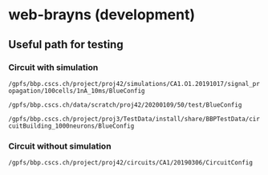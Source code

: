 # web-brayns (development)
## Useful path for testing

### Circuit with simulation
`/gpfs/bbp.cscs.ch/project/proj42/simulations/CA1.O1.20191017/signal_propagation/100cells/1nA_10ms/BlueConfig`

`/gpfs/bbp.cscs.ch/data/scratch/proj42/20200109/50/test/BlueConfig`

`/gpfs/bbp.cscs.ch/project/proj3/TestData/install/share/BBPTestData/circuitBuilding_1000neurons/BlueConfig`

### Circuit without simulation
`/gpfs/bbp.cscs.ch/project/proj42/circuits/CA1/20190306/CircuitConfig`
